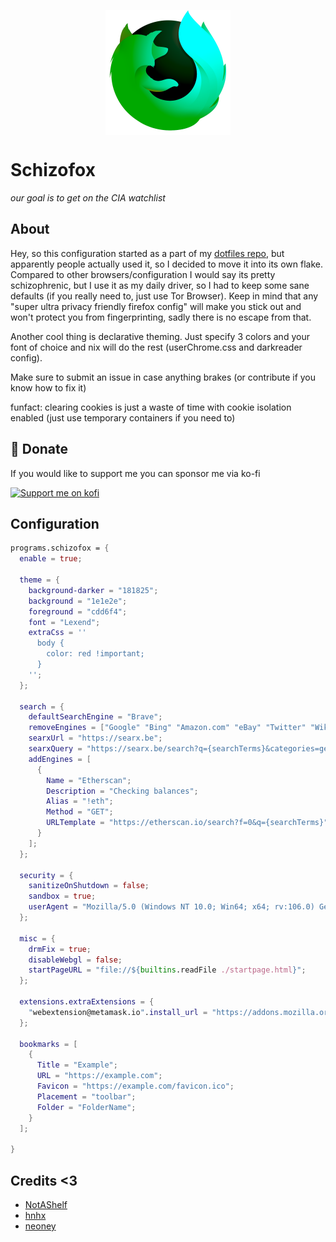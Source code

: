 <p align="center">
<img src="../assets/logo.png" alt="screenshot" width="200" align="center" />  
</p>

# Schizofox

_our goal is to get on the CIA watchlist_

## About

Hey, so this configuration started as a part of my [dotfiles repo](https://github.com/sioodmy/dotfiles), but apparently people actually used it, so I decided to move it into its own flake.
Compared to other browsers/configuration I would say its pretty schizophrenic, but I use it as my daily driver, so I had to keep some sane defaults (if you really need to, just use Tor Browser).
Keep in mind that any "super ultra privacy friendly firefox config" will make you stick out and won't protect you from fingerprinting, sadly there is no escape from that.

Another cool thing is declarative theming. Just specify 3 colors and your font of choice and nix will do the rest (userChrome.css and darkreader config).

Make sure to submit an issue in case anything brakes (or contribute if you know how to fix it)

funfact: clearing cookies is just a waste of time with cookie isolation enabled (just use temporary containers if you need to)

## 💛 Donate

If you would like to support me you can sponsor me via ko-fi

<a href="https://ko-fi.com/sioodmy"><img src="https://ko-fi.com/img/githubbutton_sm.svg" alt="Support me on kofi" /> </a>

## Configuration

```nix
programs.schizofox = {
  enable = true;

  theme = {
    background-darker = "181825";
    background = "1e1e2e";
    foreground = "cdd6f4";
    font = "Lexend";
    extraCss = ''
      body {
        color: red !important;
      }
    '';
  };

  search = {
    defaultSearchEngine = "Brave";
    removeEngines = ["Google" "Bing" "Amazon.com" "eBay" "Twitter" "Wikipedia"];
    searxUrl = "https://searx.be";
    searxQuery = "https://searx.be/search?q={searchTerms}&categories=general";
    addEngines = [
      {
        Name = "Etherscan";
        Description = "Checking balances";
        Alias = "!eth";
        Method = "GET";
        URLTemplate = "https://etherscan.io/search?f=0&q={searchTerms}";
      }
    ];
  };

  security = {
    sanitizeOnShutdown = false;
    sandbox = true;
    userAgent = "Mozilla/5.0 (Windows NT 10.0; Win64; x64; rv:106.0) Gecko/20100101 Firefox/106.0";
  };

  misc = {
    drmFix = true;
    disableWebgl = false;
    startPageURL = "file://${builtins.readFile ./startpage.html}";
  };

  extensions.extraExtensions = {
    "webextension@metamask.io".install_url = "https://addons.mozilla.org/firefox/downloads/latest/ether-metamask/latest.xpi";
  };

  bookmarks = [
    {
      Title = "Example";
      URL = "https://example.com";
      Favicon = "https://example.com/favicon.ico";
      Placement = "toolbar";
      Folder = "FolderName";
    }
  ];

}
```

## Credits <3

- [NotAShelf](https://github.com/NotAShelf)
- [hnhx](https://github.com/hnhx)
- [neoney](https://github.com/n3oney)
